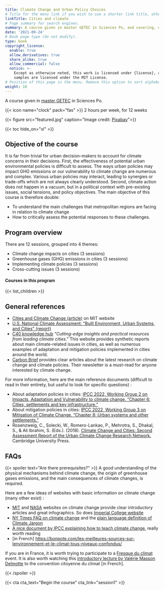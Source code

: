 ```yaml
---
title: Climate Change and Urban Policy Choices
# Title for the menu link if you wish to use a shorter link title, otherwise remove this option.
linkTitle: Cities and climate
# Page summary for search engines.
summary: A course given in master GETEC in Sciences Po, and covering, during the whole semester, theoretical and practical issues about adaptation and mitigation policies in cities.
date: '2021-09-24'
# Book page type (do not modify).
type: book
copyright_license:
  enable: true
  allow_derivatives: true
  share_alike: true
  allow_commercial: false
  notice: >-
    Except as otherwise noted, this work is licensed under {license}, and code
    samples are licensed under the MIT License.
# Position of this page in the menu. Remove this option to sort alphabetically.
weight: 10
---
```



A course given in [master GETEC](https://www.sciencespo.fr/ecole-urbaine/fr/governing-ecological-transitions-european-cities.html) in Sciences Po.

{{< icon name="clock" pack="fas" >}} 2 hours per week, for 12 weeks

{{< figure src="featured.jpg" caption="Image credit: [Pixabay](https://pixabay.com/fr/photos/l-architecture-immeubles-voitures-1837176/)">}}

{{< toc hide_on="xl" >}}



## Objective of the course

It is far from trivial for urban decision-makers to account for climate concerns in their decisions. First, the effectiveness of potential urban environmental policies is difficult to assess. The ways urban policies may impact GHG emissions or our vulnerability to climate change are numerous and complex. Various urban policies may interact, leading to synergies or trade-offs which are not always clearly understood. Second, climate action does not happen in a vacuum, but in a political context with pre-existing issues, social tensions, and policy objectives. The main objective of this course is therefore double: 
- To understand the main challenges that metropolitan regions are facing in relation to climate change
- How to critically assess the potential responses to these challenges. 


## Program overview

There are 12 sessions, grouped into 4 themes:
-	Climate change impacts on cities (3 sessions)
-	Greenhouse gases (GHG) emissions in cities (3 sessions)
-	Implementing climate policies (3 sessions)
-	Cross-cutting issues (3 sessions) 

#### Courses in this program

{{< list_children >}}

## General references

- [Cities and Climate Change (article)](https://climate.mit.edu/explainers/cities-and-climate-change) on MIT website
- [U.S. National Climate Assessment: "Built Environment, Urban Systems, and Cities" (report)](https://nca2018.globalchange.gov/chapter/11/)
- [C40 knowledge hub](https://www.c40knowledgehub.org) *"Cutting-edge insights and practical resources from leading climate cities."* This website provides synthetic reports about main climate-related issues in cities, as well as numerous examples of adaptation and mitigation policies implemented in cities around the world. 
- [Carbon Brief](https://www.carbonbrief.org) provides clear articles about the latest research on climate change and climate policies. Their newsletter is a must-read for anyone interested by climate change.

For more information, here are the main reference documents (difficult to read in their entirety, but useful to look for specific questions) : 

- About adaptation policies in cities: [IPCC 2022, Working Group 2 on Impacts, Adaptation and Vulnerability to climate change. “Chapter 6: Cities, settlements and key infrastructure.”](https://www.ipcc.ch/report/ar6/wg2/downloads/report/IPCC_AR6_WGII_Chapter06.pdf)
- About mitigation policies in cities: [IPCC 2022, Working Group 3 on Mitigation of Climate Change. “Chapter 8: Urban systems and other settlements."](https://report.ipcc.ch/ar6wg3/pdf/IPCC_AR6_WGIII_FinalDraft_Chapter08.pdf)
- Rosenzweig, C., Solecki, W., Romero-Lankao, P., Mehrotra, S., Dhakal, S., & Ali Ibrahim, S. (Eds.). (2018). [Climate Change and Cities: Second Assessment Report of the Urban Climate Change Research Network.](https://uccrn.ei.columbia.edu/arc3.2 ) Cambridge University Press.


## FAQs

{{< spoiler text="Are there prerequisites?" >}}
A good understanding of the physical mechanisms behind climate change, the origin of greenhouse gases emissions, and the main consequences of climate changes, is required.

Here are a few ideas of websites with basic information on climate change (many other exist) :
- [MIT](https://climate.mit.edu/) and [NASA](https://climate.nasa.gov/) websites on climate change provide clear introductory articles and great infographics. So does [Imperial College website](https://www.imperial.ac.uk/grantham/publications/climate-change-faqs/)
- [NY Times FAQ on climate change](https://www.nytimes.com/article/climate-change-global-warming-faq.html) and the [plain language definition of Climate Jargon](https://www.nytimes.com/interactive/2021/10/31/climate/climate-change-sustainability-definition.html?action=click)
- [A nice document by IPCC explaining how to teach climate change](https://www.ipcc.ch/site/assets/uploads/sites/2/2018/12/ST1.5_OCE_LR.pdf), really worth reading
- [in French] https://bonpote.com/les-meilleures-sources-sur-lenvironnement-et-le-climat-tous-niveaux-confondus/

If you are in France, it is worth trying to participate to a [Fresque du climat](https://fresqueduclimat.org/) event. It is also worth watching this [introductory lecture by Valérie Masson Delmotte](https://www.youtube.com/watch?v=oSPb5o7oZIU) to the convention citoyenne du climat [in French]. 

{{< /spoiler >}}

{{< cta cta_text="Begin the course" cta_link="session1" >}}
